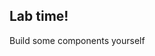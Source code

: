 <!-- .slide: data-background="url('images/lab2.jpg')" data-background-size="cover"  --> 
<!-- .slide: class="lab" -->
## Lab time!
Build some components yourself